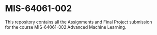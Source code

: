 # MIS-64061-002
This repository contains all the Assignments and Final Project submission for the course MIS-64061-002  Advanced Machine Learning.
